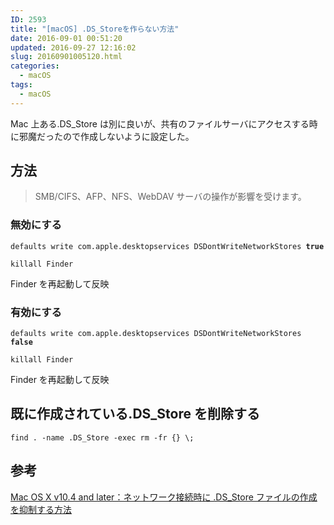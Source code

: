 ```yaml
---
ID: 2593
title: "[macOS] .DS_Storeを作らない方法"
date: 2016-09-01 00:51:20
updated: 2016-09-27 12:16:02
slug: 20160901005120.html
categories:
  - macOS
tags:
  - macOS
---
```


Mac 上ある.DS_Store は別に良いが、共有のファイルサーバにアクセスする時に邪魔だったので作成しないように設定した。

<!--more-->

## 方法

> SMB/CIFS、AFP、NFS、WebDAV サーバの操作が影響を受けます。

### 無効にする

<pre class="language-bash"><code>defaults write com.apple.desktopservices DSDontWriteNetworkStores <b>true</b></code></pre>

```language-bash
killall Finder
```

Finder を再起動して反映

### 有効にする

<pre class="language-bash"><code>defaults write com.apple.desktopservices DSDontWriteNetworkStores <b>false</b></code></pre>

```language-bash
killall Finder
```

Finder を再起動して反映

## 既に作成されている.DS_Store を削除する

<pre class="language-bash"><code>find . -name .DS_Store -exec rm -fr {} \;</code></pre>

## 参考

[Mac OS X v10.4 and later：ネットワーク接続時に .DS_Store ファイルの作成を抑制する方法](https://support.apple.com/ja-jp/HT1629)
